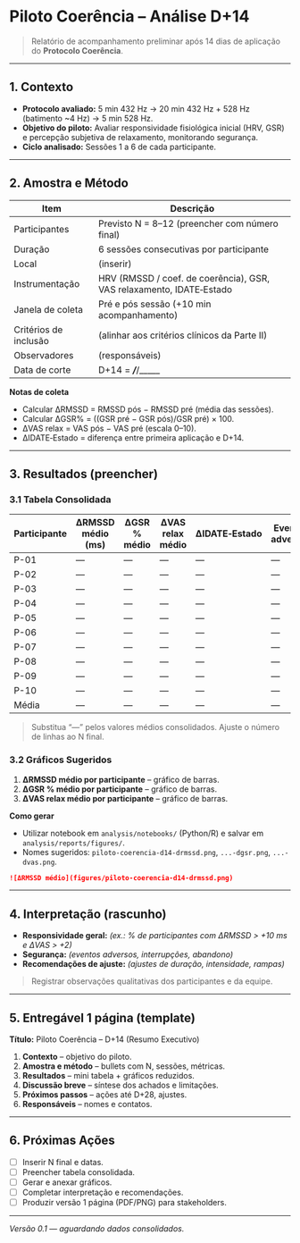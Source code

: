 # Piloto Coerência – Análise D+14

> Relatório de acompanhamento preliminar após 14 dias de aplicação do **Protocolo Coerência**.

---

## 1. Contexto

- **Protocolo avaliado:** 5 min 432 Hz → 20 min 432 Hz + 528 Hz (batimento ~4 Hz) → 5 min 528 Hz.
- **Objetivo do piloto:** Avaliar responsividade fisiológica inicial (HRV, GSR) e percepção subjetiva de relaxamento, monitorando segurança.
- **Ciclo analisado:** Sessões 1 a 6 de cada participante.

---

## 2. Amostra e Método

| Item | Descrição |
| --- | --- |
| Participantes | Previsto N = 8–12 (preencher com número final) |
| Duração | 6 sessões consecutivas por participante |
| Local | (inserir) |
| Instrumentação | HRV (RMSSD / coef. de coerência), GSR, VAS relaxamento, IDATE‑Estado |
| Janela de coleta | Pré e pós sessão (+10 min acompanhamento) |
| Critérios de inclusão | (alinhar aos critérios clínicos da Parte II) |
| Observadores | (responsáveis) |
| Data de corte | D+14 = ___/___/_____ |

**Notas de coleta**
- Calcular ΔRMSSD = RMSSD pós − RMSSD pré (média das sessões).
- Calcular ΔGSR% = ((GSR pré − GSR pós)/GSR pré) × 100.
- ΔVAS relax = VAS pós − VAS pré (escala 0–10).
- ΔIDATE‑Estado = diferença entre primeira aplicação e D+14.

---

## 3. Resultados (preencher)

### 3.1 Tabela Consolidada

| Participante | ΔRMSSD médio (ms) | ΔGSR % médio | ΔVAS relax médio | ΔIDATE‑Estado | Eventos adversos |
| --- | --- | --- | --- | --- | --- |
| P-01 | — | — | — | — | — |
| P-02 | — | — | — | — | — |
| P-03 | — | — | — | — | — |
| P-04 | — | — | — | — | — |
| P-05 | — | — | — | — | — |
| P-06 | — | — | — | — | — |
| P-07 | — | — | — | — | — |
| P-08 | — | — | — | — | — |
| P-09 | — | — | — | — | — |
| P-10 | — | — | — | — | — |
| Média | — | — | — | — | — |

> Substitua “—” pelos valores médios consolidados. Ajuste o número de linhas ao N final.

### 3.2 Gráficos Sugeridos

1. **ΔRMSSD médio por participante** – gráfico de barras.
2. **ΔGSR % médio por participante** – gráfico de barras.
3. **ΔVAS relax médio por participante** – gráfico de barras.

**Como gerar**
- Utilizar notebook em `analysis/notebooks/` (Python/R) e salvar em `analysis/reports/figures/`.
- Nomes sugeridos: `piloto-coerencia-d14-drmssd.png`, `...-dgsr.png`, `...-dvas.png`.

```markdown
![ΔRMSSD médio](figures/piloto-coerencia-d14-drmssd.png)
```

---

## 4. Interpretação (rascunho)

- **Responsividade geral:** _(ex.: % de participantes com ΔRMSSD > +10 ms e ΔVAS > +2)_
- **Segurança:** _(eventos adversos, interrupções, abandono)_
- **Recomendações de ajuste:** _(ajustes de duração, intensidade, rampas)_

> Registrar observações qualitativas dos participantes e da equipe.

---

## 5. Entregável 1 página (template)

**Título:** Piloto Coerência – D+14 (Resumo Executivo)

1. **Contexto** – objetivo do piloto.
2. **Amostra e método** – bullets com N, sessões, métricas.
3. **Resultados** – mini tabela + gráficos reduzidos.
4. **Discussão breve** – síntese dos achados e limitações.
5. **Próximos passos** – ações até D+28, ajustes.
6. **Responsáveis** – nomes e contatos.

---

## 6. Próximas Ações

- [ ] Inserir N final e datas.
- [ ] Preencher tabela consolidada.
- [ ] Gerar e anexar gráficos.
- [ ] Completar interpretação e recomendações.
- [ ] Produzir versão 1 página (PDF/PNG) para stakeholders.

---

*Versão 0.1 — aguardando dados consolidados.*

